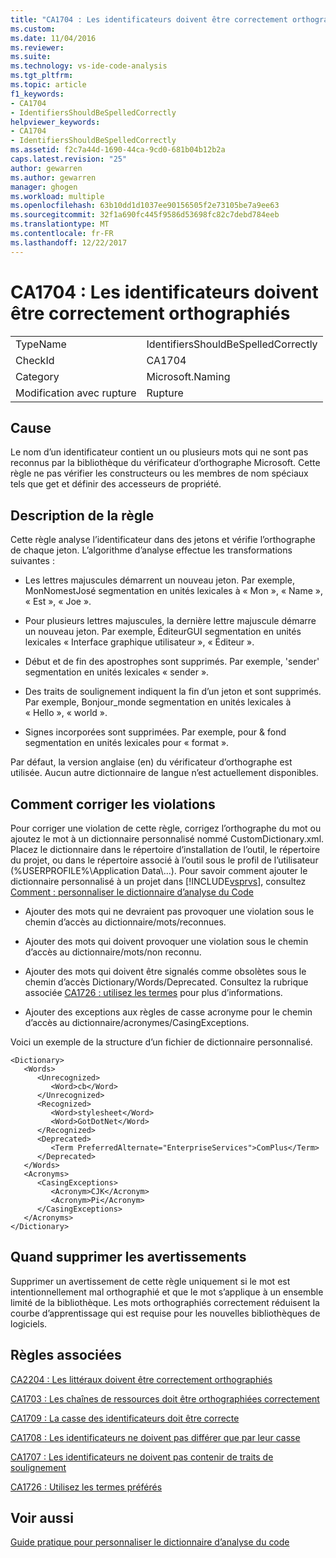 ```yaml
---
title: "CA1704 : Les identificateurs doivent être correctement orthographiés | Documents Microsoft"
ms.custom: 
ms.date: 11/04/2016
ms.reviewer: 
ms.suite: 
ms.technology: vs-ide-code-analysis
ms.tgt_pltfrm: 
ms.topic: article
f1_keywords:
- CA1704
- IdentifiersShouldBeSpelledCorrectly
helpviewer_keywords:
- CA1704
- IdentifiersShouldBeSpelledCorrectly
ms.assetid: f2c7a44d-1690-44ca-9cd0-681b04b12b2a
caps.latest.revision: "25"
author: gewarren
ms.author: gewarren
manager: ghogen
ms.workload: multiple
ms.openlocfilehash: 63b10dd1d1037ee90156505f2e73105be7a9ee63
ms.sourcegitcommit: 32f1a690fc445f9586d53698fc82c7debd784eeb
ms.translationtype: MT
ms.contentlocale: fr-FR
ms.lasthandoff: 12/22/2017
---
```

# <a name="ca1704-identifiers-should-be-spelled-correctly"></a>CA1704 : Les identificateurs doivent être correctement orthographiés
|||  
|-|-|  
|TypeName|IdentifiersShouldBeSpelledCorrectly|  
|CheckId|CA1704|  
|Category|Microsoft.Naming|  
|Modification avec rupture|Rupture|  
  
## <a name="cause"></a>Cause  
 Le nom d’un identificateur contient un ou plusieurs mots qui ne sont pas reconnus par la bibliothèque du vérificateur d’orthographe Microsoft. Cette règle ne pas vérifier les constructeurs ou les membres de nom spéciaux tels que get et définir des accesseurs de propriété.  
  
## <a name="rule-description"></a>Description de la règle  
 Cette règle analyse l’identificateur dans des jetons et vérifie l’orthographe de chaque jeton. L’algorithme d’analyse effectue les transformations suivantes :  
  
-   Les lettres majuscules démarrent un nouveau jeton. Par exemple, MonNomestJosé segmentation en unités lexicales à « Mon », « Name », « Est », « Joe ».  
  
-   Pour plusieurs lettres majuscules, la dernière lettre majuscule démarre un nouveau jeton. Par exemple, ÉditeurGUI segmentation en unités lexicales « Interface graphique utilisateur », « Éditeur ».  
  
-   Début et de fin des apostrophes sont supprimés. Par exemple, 'sender' segmentation en unités lexicales « sender ».  
  
-   Des traits de soulignement indiquent la fin d’un jeton et sont supprimés. Par exemple, Bonjour_monde segmentation en unités lexicales à « Hello », « world ».  
  
-   Signes incorporées sont supprimées. Par exemple, pour & fond segmentation en unités lexicales pour « format ».  
  
 Par défaut, la version anglaise (en) du vérificateur d’orthographe est utilisée. Aucun autre dictionnaire de langue n’est actuellement disponibles.  
  
## <a name="how-to-fix-violations"></a>Comment corriger les violations  
 Pour corriger une violation de cette règle, corrigez l’orthographe du mot ou ajoutez le mot à un dictionnaire personnalisé nommé CustomDictionary.xml. Placez le dictionnaire dans le répertoire d’installation de l’outil, le répertoire du projet, ou dans le répertoire associé à l’outil sous le profil de l’utilisateur (%USERPROFILE%\Application Data\\...). Pour savoir comment ajouter le dictionnaire personnalisé à un projet dans [!INCLUDE[vsprvs](../code-quality/includes/vsprvs_md.md)], consultez [Comment : personnaliser le dictionnaire d’analyse du Code](../code-quality/how-to-customize-the-code-analysis-dictionary.md)  
  
-   Ajouter des mots qui ne devraient pas provoquer une violation sous le chemin d’accès au dictionnaire/mots/reconnues.  
  
-   Ajouter des mots qui doivent provoquer une violation sous le chemin d’accès au dictionnaire/mots/non reconnu.  
  
-   Ajouter des mots qui doivent être signalés comme obsolètes sous le chemin d’accès Dictionary/Words/Deprecated. Consultez la rubrique associée [CA1726 : utilisez les termes](../code-quality/ca1726-use-preferred-terms.md) pour plus d’informations.  
  
-   Ajouter des exceptions aux règles de casse acronyme pour le chemin d’accès au dictionnaire/acronymes/CasingExceptions.  
  
 Voici un exemple de la structure d’un fichier de dictionnaire personnalisé.  
  
```  
<Dictionary>  
   <Words>  
      <Unrecognized>  
         <Word>cb</Word>  
      </Unrecognized>  
      <Recognized>  
         <Word>stylesheet</Word>  
         <Word>GotDotNet</Word>  
      </Recognized>  
      <Deprecated>  
         <Term PreferredAlternate="EnterpriseServices">ComPlus</Term>  
      </Deprecated>  
   </Words>  
   <Acronyms>  
      <CasingExceptions>  
         <Acronym>CJK</Acronym>  
         <Acronym>Pi</Acronym>  
      </CasingExceptions>  
   </Acronyms>  
</Dictionary>  
```  
  
## <a name="when-to-suppress-warnings"></a>Quand supprimer les avertissements  
 Supprimer un avertissement de cette règle uniquement si le mot est intentionnellement mal orthographié et que le mot s’applique à un ensemble limité de la bibliothèque. Les mots orthographiés correctement réduisent la courbe d’apprentissage qui est requise pour les nouvelles bibliothèques de logiciels.  
  
## <a name="related-rules"></a>Règles associées  
 [CA2204 : Les littéraux doivent être correctement orthographiés](../code-quality/ca2204-literals-should-be-spelled-correctly.md)  
  
 [CA1703 : Les chaînes de ressources doit être orthographiées correctement](../code-quality/ca1703-resource-strings-should-be-spelled-correctly.md)  
  
 [CA1709 : La casse des identificateurs doit être correcte](../code-quality/ca1709-identifiers-should-be-cased-correctly.md)  
  
 [CA1708 : Les identificateurs ne doivent pas différer que par leur casse](../code-quality/ca1708-identifiers-should-differ-by-more-than-case.md)  
  
 [CA1707 : Les identificateurs ne doivent pas contenir de traits de soulignement](../code-quality/ca1707-identifiers-should-not-contain-underscores.md)  
  
 [CA1726 : Utilisez les termes préférés](../code-quality/ca1726-use-preferred-terms.md)  
  
## <a name="see-also"></a>Voir aussi  
 [Guide pratique pour personnaliser le dictionnaire d’analyse du code](../code-quality/how-to-customize-the-code-analysis-dictionary.md)
